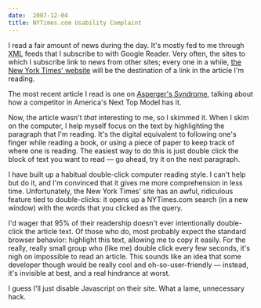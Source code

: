 ```yaml
---
date:  2007-12-04
title: NYTimes.com Usability Complaint
---
```

I read a fair amount of news during the day.  It's mostly fed to me through <acronym title="eXtensible Markup Language">XML</acronym> feeds that I subscribe to with Google Reader.  Very often, the sites to which I subscribe link to news from other sites; every one in a while, <a href="http://nytimes.com">the New York Times' website</a> will be the destination of a link in the article I'm reading.

The most recent article I read is one on <a href="http://www.nytimes.com/2007/12/04/health/04well.html?ex=1354510800&en=43391992a37eb3ac&ei=5124&partner=permalink&exprod=permalink">Asperger's Syndrome</a>, talking about how a competitor in America's Next Top Model has it.  

Now, the article wasn't <em>that</em> interesting to me, so I skimmed it.  When I skim on the computer, I help myself focus on the text by highlighting the paragraph that I'm reading.  It's the digital equivalent to following one's finger while reading a book, or using a piece of paper to keep track of where one is reading.  The easiest way to do this is just double click the block of text you want to read &mdash; go ahead, try it on the next paragraph.

I have built up a habitual double-click computer reading style.  I can't help but do it, and I'm convinced that it gives me more comprehension in less time.  Unfortunately, the New York Times' site has an awful, ridiculous feature tied to double-clicks: it opens up a NYTimes.com search (in a new window) with the words that you clicked as the query.

I'd wager that 95% of their readership doesn't ever intentionally double-click the article text.  Of those who do, most probably expect the standard browser behavior: highlight this text, allowing me to copy it easily.  For the really, really small group who (like me) double click every few seconds, it's nigh on impossible to read an article.  This sounds like an idea that some developer though would be really cool and oh-so-user-friendly &mdash; instead, it's invisible at best, and a real hindrance at worst.

I guess I'll just disable Javascript on their site.  What a lame, unnecessary hack.
